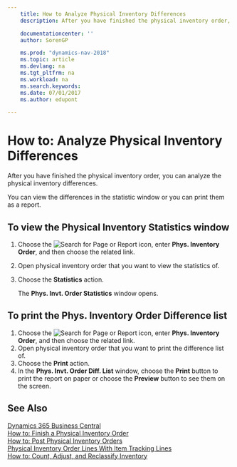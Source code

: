 ```yaml
---
    title: How to Analyze Physical Inventory Differences
    description: After you have finished the physical inventory order, you can analyze the physical inventory differences.

    documentationcenter: ''
    author: SorenGP

    ms.prod: "dynamics-nav-2018"
    ms.topic: article
    ms.devlang: na
    ms.tgt_pltfrm: na
    ms.workload: na
    ms.search.keywords:
    ms.date: 07/01/2017
    ms.author: edupont

---
```

# How to: Analyze Physical Inventory Differences
After you have finished the physical inventory order, you can analyze the physical inventory differences.  

You can view the differences in the statistic window or you can print them as a report.  

## To view the Physical Inventory Statistics window  

1.  Choose the ![Search for Page or Report](../../media/ui-search/search_small.png "Search for Page or Report icon") icon, enter **Phys. Inventory Order**, and then choose the related link.  
2.  Open physical inventory order that you want to view the statistics of.  
3.  Choose the **Statistics** action.  

    The **Phys. Invt. Order Statistics** window opens.  

## To print the Phys. Inventory Order Difference list  

1.  Choose the ![Search for Page or Report](../../media/ui-search/search_small.png "Search for Page or Report icon") icon, enter **Phys. Inventory Order**, and then choose the related link.  
2.  Open physical inventory order that you want to print the difference list of.  
3.  Choose the **Print** action.  
4.  In the **Phys. Invt. Order Diff. List** window, choose the **Print** button to print the report on paper or choose the **Preview** button to see them on the screen.  

## See Also
[Dynamics 365 Business Central](/dynamics365/business-central/)  
[How to: Finish a Physical Inventory Order](how-to-finish-a-physical-inventory-order.md)   
 [How to: Post Physical Inventory Orders](how-to-post-physical-inventory-orders.md)   
 [Physical Inventory Order Lines With Item Tracking Lines](physical-inventory-order-lines-with-item-tracking-lines.md)  
 [How to: Count, Adjust, and Reclassify Inventory](../../inventory-how-count-adjust-reclassify.md)
